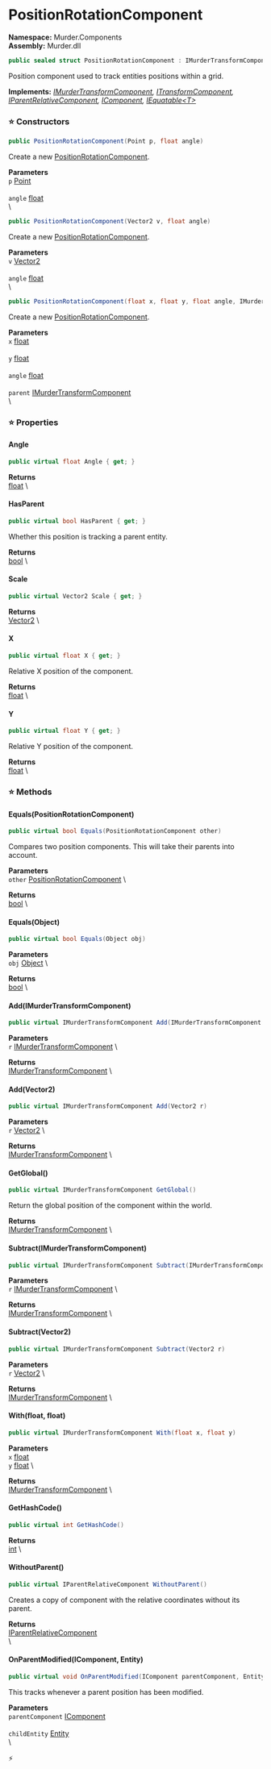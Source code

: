# PositionRotationComponent

**Namespace:** Murder.Components \
**Assembly:** Murder.dll

```csharp
public sealed struct PositionRotationComponent : IMurderTransformComponent, ITransformComponent, IParentRelativeComponent, IComponent, IEquatable<T>
```

Position component used to track entities positions within a grid.

**Implements:** _[IMurderTransformComponent](/Murder/Components/IMurderTransformComponent.html), [ITransformComponent](/Bang/Components/ITransformComponent.html), [IParentRelativeComponent](/Bang/Components/IParentRelativeComponent.html), [IComponent](/Bang/Components/IComponent.html), [IEquatable\<T\>](https://learn.microsoft.com/en-us/dotnet/api/System.IEquatable-1?view=net-7.0)_

### ⭐ Constructors
```csharp
public PositionRotationComponent(Point p, float angle)
```

Create a new [PositionRotationComponent](/Murder/Components/PositionRotationComponent.html).

**Parameters** \
`p` [Point](/Murder/Core/Geometry/Point.html) \
\
`angle` [float](https://learn.microsoft.com/en-us/dotnet/api/System.Single?view=net-7.0) \
\

```csharp
public PositionRotationComponent(Vector2 v, float angle)
```

Create a new [PositionRotationComponent](/Murder/Components/PositionRotationComponent.html).

**Parameters** \
`v` [Vector2](/Murder/Core/Geometry/Vector2.html) \
\
`angle` [float](https://learn.microsoft.com/en-us/dotnet/api/System.Single?view=net-7.0) \
\

```csharp
public PositionRotationComponent(float x, float y, float angle, IMurderTransformComponent parent)
```

Create a new [PositionRotationComponent](/Murder/Components/PositionRotationComponent.html).

**Parameters** \
`x` [float](https://learn.microsoft.com/en-us/dotnet/api/System.Single?view=net-7.0) \
\
`y` [float](https://learn.microsoft.com/en-us/dotnet/api/System.Single?view=net-7.0) \
\
`angle` [float](https://learn.microsoft.com/en-us/dotnet/api/System.Single?view=net-7.0) \
\
`parent` [IMurderTransformComponent](/Murder/Components/IMurderTransformComponent.html) \
\

### ⭐ Properties
#### Angle
```csharp
public virtual float Angle { get; }
```

**Returns** \
[float](https://learn.microsoft.com/en-us/dotnet/api/System.Single?view=net-7.0) \
#### HasParent
```csharp
public virtual bool HasParent { get; }
```

Whether this position is tracking a parent entity.

**Returns** \
[bool](https://learn.microsoft.com/en-us/dotnet/api/System.Boolean?view=net-7.0) \
#### Scale
```csharp
public virtual Vector2 Scale { get; }
```

**Returns** \
[Vector2](/Murder/Core/Geometry/Vector2.html) \
#### X
```csharp
public virtual float X { get; }
```

Relative X position of the component.

**Returns** \
[float](https://learn.microsoft.com/en-us/dotnet/api/System.Single?view=net-7.0) \
#### Y
```csharp
public virtual float Y { get; }
```

Relative Y position of the component.

**Returns** \
[float](https://learn.microsoft.com/en-us/dotnet/api/System.Single?view=net-7.0) \
### ⭐ Methods
#### Equals(PositionRotationComponent)
```csharp
public virtual bool Equals(PositionRotationComponent other)
```

Compares two position components. This will take their parents into account.

**Parameters** \
`other` [PositionRotationComponent](/Murder/Components/PositionRotationComponent.html) \

**Returns** \
[bool](https://learn.microsoft.com/en-us/dotnet/api/System.Boolean?view=net-7.0) \

#### Equals(Object)
```csharp
public virtual bool Equals(Object obj)
```

**Parameters** \
`obj` [Object](https://learn.microsoft.com/en-us/dotnet/api/System.Object?view=net-7.0) \

**Returns** \
[bool](https://learn.microsoft.com/en-us/dotnet/api/System.Boolean?view=net-7.0) \

#### Add(IMurderTransformComponent)
```csharp
public virtual IMurderTransformComponent Add(IMurderTransformComponent r)
```

**Parameters** \
`r` [IMurderTransformComponent](/Murder/Components/IMurderTransformComponent.html) \

**Returns** \
[IMurderTransformComponent](/Murder/Components/IMurderTransformComponent.html) \

#### Add(Vector2)
```csharp
public virtual IMurderTransformComponent Add(Vector2 r)
```

**Parameters** \
`r` [Vector2](/Murder/Core/Geometry/Vector2.html) \

**Returns** \
[IMurderTransformComponent](/Murder/Components/IMurderTransformComponent.html) \

#### GetGlobal()
```csharp
public virtual IMurderTransformComponent GetGlobal()
```

Return the global position of the component within the world.

**Returns** \
[IMurderTransformComponent](/Murder/Components/IMurderTransformComponent.html) \

#### Subtract(IMurderTransformComponent)
```csharp
public virtual IMurderTransformComponent Subtract(IMurderTransformComponent r)
```

**Parameters** \
`r` [IMurderTransformComponent](/Murder/Components/IMurderTransformComponent.html) \

**Returns** \
[IMurderTransformComponent](/Murder/Components/IMurderTransformComponent.html) \

#### Subtract(Vector2)
```csharp
public virtual IMurderTransformComponent Subtract(Vector2 r)
```

**Parameters** \
`r` [Vector2](/Murder/Core/Geometry/Vector2.html) \

**Returns** \
[IMurderTransformComponent](/Murder/Components/IMurderTransformComponent.html) \

#### With(float, float)
```csharp
public virtual IMurderTransformComponent With(float x, float y)
```

**Parameters** \
`x` [float](https://learn.microsoft.com/en-us/dotnet/api/System.Single?view=net-7.0) \
`y` [float](https://learn.microsoft.com/en-us/dotnet/api/System.Single?view=net-7.0) \

**Returns** \
[IMurderTransformComponent](/Murder/Components/IMurderTransformComponent.html) \

#### GetHashCode()
```csharp
public virtual int GetHashCode()
```

**Returns** \
[int](https://learn.microsoft.com/en-us/dotnet/api/System.Int32?view=net-7.0) \

#### WithoutParent()
```csharp
public virtual IParentRelativeComponent WithoutParent()
```

Creates a copy of component with the relative coordinates without its parent.

**Returns** \
[IParentRelativeComponent](/Bang/Components/IParentRelativeComponent.html) \
\

#### OnParentModified(IComponent, Entity)
```csharp
public virtual void OnParentModified(IComponent parentComponent, Entity childEntity)
```

This tracks whenever a parent position has been modified.

**Parameters** \
`parentComponent` [IComponent](/Bang/Components/IComponent.html) \
\
`childEntity` [Entity](/Bang/Entities/Entity.html) \
\



⚡